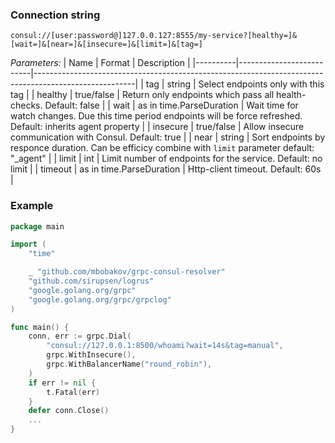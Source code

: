 ### Connection string
`consul://[user:password@]127.0.0.127:8555/my-service?[healthy=]&[wait=]&[near=]&[insecure=]&[limit=]&[tag=]`

*Parameters:*
| Name     | Format                   | Description                                                                                           |
|----------|--------------------------|-------------------------------------------------------------------------------------------------------|
| tag      | string                   | Select endpoints only with this tag                                                                   |
| healthy  | true/false               | Return only endpoints which pass all health-checks. Default: false                                                   |
| wait     | as in time.ParseDuration | Wait time for watch changes. Due this time period endpoints will be force refreshed. Default: inherits agent property             |
| insecure | true/false               | Allow insecure communication with Consul. Default: true                                                            |
| near     | string                   | Sort endpoints by responce duration. Can be efficicy combine with `limit` parameter default: "_agent" |
| limit    | int                      | Limit number of endpoints for the service. Default: no limit                                          |
| timeout  | as in time.ParseDuration | Http-client timeout. Default: 60s                                                                     |


### Example
```go
package main

import (
	"time"

	_ "github.com/mbobakov/grpc-consul-resolver"
	"github.com/sirupsen/logrus"
	"google.golang.org/grpc"
	"google.golang.org/grpc/grpclog"
)

func main() {
	conn, err := grpc.Dial(
        "consul://127.0.0.1:8500/whoami?wait=14s&tag=manual", 
        grpc.WithInsecure(), 
        grpc.WithBalancerName("round_robin"),
    )
	if err != nil {
		t.Fatal(err)
	}
    defer conn.Close()
    ...
}
```